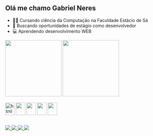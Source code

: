 ## Olá me chamo Gabriel Neres</span> 
- 👨‍🎓 Cursando ciência da Computação na Faculdade Estácio de Sá
- 💼 Buscando oportunidades de estágio como desenvolvedor
- 💻 Aprendendo desenvolvimento WEB
<div>
    <a href="https://github.com/Gabriel-Neres/gabriel-neres">
        <img height="180em" src="https://github-readme-stats.vercel.app/api?username=gabriel-neres&show_icons=true&theme=calm"></a>
        <img height="180em" src="https://github-readme-stats.vercel.app/api/top-langs/?username=gabriel-neres&layout=compact&theme=calm">
</div>
<div style="display:inline-block;"><br>
  <img height="40px" width="30px" alt="html5" src="https://cdn.jsdelivr.net/gh/devicons/devicon/icons/html5/html5-original.svg"/>
  <img height="40px" width="30px"src="https://cdn.jsdelivr.net/gh/devicons/devicon/icons/css3/css3-original.svg" />
  <img height="40px" width="30px"src="https://cdn.jsdelivr.net/gh/devicons/devicon/icons/javascript/javascript-original.svg" />
  <img height="40px" width="30px"src="https://cdn.jsdelivr.net/gh/devicons/devicon/icons/python/python-original.svg" />
  <img height="40px" width="30px"src="https://cdn.jsdelivr.net/gh/devicons/devicon/icons/cplusplus/cplusplus-original.svg" />
</div>

##

<div style="display:inline-block;">
  <a href="https://api.whatsapp.com/send?1=pt_BR&phone=5521997144687"><img src="https://img.shields.io/badge/WhatsApp-25D366?style=for-the-badge&logo=whatsapp&logoColor=white"</a>
  <a href="mailto:gbneres2016@gmail.com"><img src="https://img.shields.io/badge/Gmail-D14836?style=for-the-badge&logo=gmail&logoColor=white"</a>
  <a href="https://github.com/Gabriel-Neres"><img src="https://img.shields.io/badge/GitHub-100000?style=for-the-badge&logo=github&logoColor=white"</a>
  <a href="https://www.linkedin.com/in/gabrielneres2/"><img src="https://img.shields.io/badge/LinkedIn-0077B5?style=for-the-badge&logo=linkedin&logoColor=white"</a>
</div>
